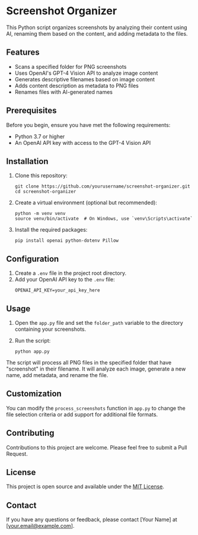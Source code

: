 # Screenshot Organizer

This Python script organizes screenshots by analyzing their content using AI, renaming them based on the content, and adding metadata to the files.

## Features

- Scans a specified folder for PNG screenshots
- Uses OpenAI's GPT-4 Vision API to analyze image content
- Generates descriptive filenames based on image content
- Adds content description as metadata to PNG files
- Renames files with AI-generated names

## Prerequisites

Before you begin, ensure you have met the following requirements:

- Python 3.7 or higher
- An OpenAI API key with access to the GPT-4 Vision API

## Installation

1. Clone this repository:
   ```
   git clone https://github.com/yourusername/screenshot-organizer.git
   cd screenshot-organizer
   ```

2. Create a virtual environment (optional but recommended):
   ```
   python -m venv venv
   source venv/bin/activate  # On Windows, use `venv\Scripts\activate`
   ```

3. Install the required packages:
   ```
   pip install openai python-dotenv Pillow
   ```

## Configuration

1. Create a `.env` file in the project root directory.
2. Add your OpenAI API key to the `.env` file:
   ```
   OPENAI_API_KEY=your_api_key_here
   ```

## Usage

1. Open the `app.py` file and set the `folder_path` variable to the directory containing your screenshots.

2. Run the script:
   ```
   python app.py
   ```

The script will process all PNG files in the specified folder that have "screenshot" in their filename. It will analyze each image, generate a new name, add metadata, and rename the file.

## Customization

You can modify the `process_screenshots` function in `app.py` to change the file selection criteria or add support for additional file formats.

## Contributing

Contributions to this project are welcome. Please feel free to submit a Pull Request.

## License

This project is open source and available under the [MIT License](LICENSE).

## Contact

If you have any questions or feedback, please contact [Your Name] at [your.email@example.com].